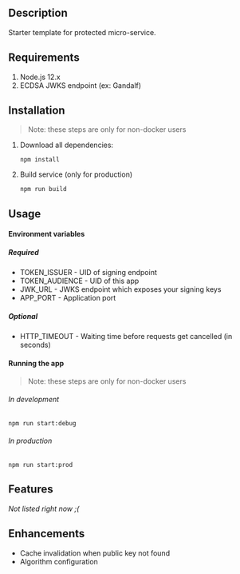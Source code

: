 ## Description

Starter template for protected micro-service.

## Requirements

1. Node.js 12.x
2. ECDSA JWKS endpoint (ex: Gandalf)

## Installation

> Note: these steps are only for non-docker users

1. Download all dependencies: 
    ```shell script
    npm install
    ```

2. Build service (only for production)
   ```shell script
   npm run build
   ```

## Usage

#### Environment variables
##### Required
* TOKEN_ISSUER - UID of signing endpoint
* TOKEN_AUDIENCE - UID of this app
* JWK_URL - JWKS endpoint which exposes your signing keys
* APP_PORT - Application port
##### Optional
* HTTP_TIMEOUT - Waiting time before requests get cancelled (in seconds)

#### Running the app

> Note: these steps are only for non-docker users

###### In development
```shell script
npm run start:debug
```

###### In production
```shell script
npm run start:prod
```

## Features

*Not listed right now ;(*

## Enhancements

* Cache invalidation when public key not found
* Algorithm configuration
